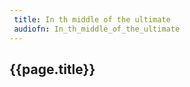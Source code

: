 ```yaml
---
 title: In th middle of the ultimate
 audiofn: In_th_middle_of_the_ultimate
---
```


## {{page.title}}


